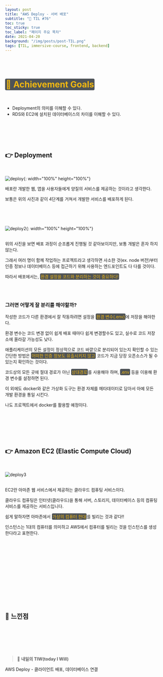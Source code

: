 ```yaml
---
layout: post
title: "AWS Deploy - 서버 배포"
subtitle: "📅 TIL #76"
toc: true
toc_sticky: true
toc_label: "페이지 주요 목차"
date: 2021-04-20
background: "/img/posts/post-TIL.png"
tags: [TIL, immersive-course, frontend, backend]
---
```


<br/>
<br/>

# <span style ="background-color:#4e5357; color:#f2b810; border-radius:4px; padding:2px">🎯 Achievement Goals</span>

<br/>

- Deployment의 의미를 이해할 수 있다.
- RDS와 EC2에 설치된 데이터베이스의 차이를 이해할 수 있다.

<br/>
<br/>
<br/>
<br/>

## 👉 Deployment

<br/>

![deploy](https://user-images.githubusercontent.com/75570915/115412615-711fbc80-a22f-11eb-8600-591db32b26fc.png){: width="100%" height="100%"}

배포란 개발한 웹, 앱을 사용자들에게 양질의 서비스를 제공하는 것이라고 생각한다.

보통은 위의 사진과 같이 4단계를 거쳐서 개발한 서비스를 배포하게 된다.

<br/>
<br/>
<br/>


![deploy2](https://user-images.githubusercontent.com/75570915/115413068-d7a4da80-a22f-11eb-8f7a-a823317d920e.png){: width="100%" height="100%"}

<br/>
위의 사진을 보면 배포 과정이 순조롭게 진행될 것 같아보이지만, 보통 개발은 혼자 하지 않는다.

그래서 여러 명이 함께 작업하는 프로젝트라고 생각하면 사소한 것(ex. node 버전)부터 인증 정보나 데이터베이스 등에 접근하기 위해 사용하는 엔드포인트도 다 다를 것이다.

따라서 배포에서는, <span style ="background-color:#4e5357; color:#f2b810; border-radius:4px; padding:2px">환경 설정을 코드와 분리하는 것이 중요하다!</span>

<br/>
<br/>

<h3>그러면 어떻게 잘 분리를 해야할까?</h3>

작성한 코드가 다른 환경에서 잘 작동하려면 설정을 <span style ="background-color:#4e5357; color:#f2b810; border-radius:4px; padding:2px">환경 변수(.env)</span>에 저장을 해야한다.

환경 변수는 코드 변경 없이 쉽게 배포 때마다 쉽게 변경할수도 있고, 실수로 코드 저장소에 올라갈 가능성도 낮다.

애플리케이션의 모든 설정이 정상적으로 코드 바깥으로 분리되어 있는지 확인할 수 있는 간단한 방법은 <span style ="background-color:#4e5357; color:#f2b810; border-radius:4px; padding:2px">어떠한 인증 정보도 유출시키지 않고</span> 코드가 지금 당장 오픈소스가 될 수 있는지 확인하는 것이다.

코드상의 모든 곳에 절대 경로가 아닌 <span style ="background-color:#4e5357; color:#f2b810; border-radius:4px; padding:2px">상대경로</span>를 사용해야 하며, <span style ="background-color:#4e5357; color:#f2b810; border-radius:4px; padding:2px">.env</span> 등을 이용해 환경 변수를 설정하면 된다.

이 외에도 docker와 같은 가상화 도구는 환경 자체를 메타데이터로 담아서 아예 모든 개발 환경을 통일 시킨다.

나도 프로젝트에서 docker를 활용할 예정이다.

<br/>
<br/>
<br/>
<br/>
<br/>

## 👉 Amazon EC2 (Elastic Compute Cloud)

<br/>

![deploy3](https://user-images.githubusercontent.com/75570915/115415285-bd6bfc00-a231-11eb-9825-c8fad034183d.png)

<br/>
EC2란 아마존 웹 서비스에서 제공하는 클라우드 컴퓨팅 서비스이다.

클라우드 컴퓨팅은 인터넷(클라우드)을 통해 서버, 스토리지, 데이터베이스 등의 컴퓨팅 서비스를 제공하는 서비스입니다.

쉽게 말하자면 아마존에서 <span style ="background-color:#4e5357; color:#f2b810; border-radius:4px; padding:2px">가상의 컴퓨터 한대</span>를 빌리는 것과 같다!!

인스턴스는 1대의 컴퓨터를 의미하고 AWS에서 컴퓨터를 빌리는 것을 인스턴스를 생성한다라고 표현한다.

<br/>
<br/>
<br/>
<br/>
<br/>





<br/>
<br/>
<br/>
<br/>
<br/>
<br/>
<br/>


## 🙌 느낀점

<br/>


<br/>
<br/>
<br/>
<br/>

> 👊 **내일의 TIW(today I Will)**

AWS Deploy - 클라이언트 배포, 데이터베이스 연결

<br/>
<br/>
<br/>
